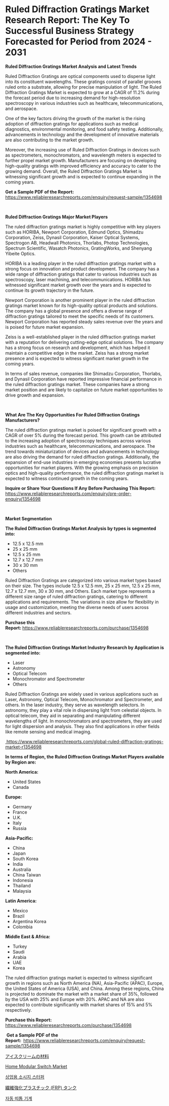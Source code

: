 <p><h1>Ruled Diffraction Gratings Market Research Report: The Key To Successful Business Strategy Forecasted for Period from 2024 - 2031</h1></p><p><strong>Ruled Diffraction Gratings Market Analysis and Latest Trends</strong></p>
<p><p>Ruled Diffraction Gratings are optical components used to disperse light into its constituent wavelengths. These gratings consist of parallel grooves ruled onto a substrate, allowing for precise manipulation of light. The Ruled Diffraction Gratings Market is expected to grow at a CAGR of 11.2% during the forecast period due to increasing demand for high-resolution spectroscopy in various industries such as healthcare, telecommunications, and aerospace. </p><p>One of the key factors driving the growth of the market is the rising adoption of diffraction gratings for applications such as medical diagnostics, environmental monitoring, and food safety testing. Additionally, advancements in technology and the development of innovative materials are also contributing to the market growth. </p><p>Moreover, the increasing use of Ruled Diffraction Gratings in devices such as spectrometers, monochromators, and wavelength meters is expected to further propel market growth. Manufacturers are focusing on developing high-quality gratings with improved efficiency and accuracy to cater to the growing demand. Overall, the Ruled Diffraction Gratings Market is witnessing significant growth and is expected to continue expanding in the coming years.</p></p>
<p><strong>Get a Sample PDF of the Report:&nbsp;</strong> <a href="https://www.reliableresearchreports.com/enquiry/request-sample/1354698">https://www.reliableresearchreports.com/enquiry/request-sample/1354698</a></p>
<p>&nbsp;</p>
<p><strong>Ruled Diffraction Gratings Major Market Players</strong></p>
<p><p>The ruled diffraction gratings market is highly competitive with key players such as HORIBA, Newport Corporation, Edmund Optics, Shimadzu Corporation, Zeiss, Dynasil Corporation, Kaiser Optical Systems, Spectrogon AB, Headwall Photonics, Thorlabs, Photop Technologies, Spectrum Scientific, Wasatch Photonics, GratingWorks, and Shenyang Yibeite Optics. </p><p>HORIBA is a leading player in the ruled diffraction gratings market with a strong focus on innovation and product development. The company has a wide range of diffraction gratings that cater to various industries such as spectroscopy, laser machining, and telecommunications. HORIBA has witnessed significant market growth over the years and is expected to continue its growth trajectory in the future.</p><p>Newport Corporation is another prominent player in the ruled diffraction gratings market known for its high-quality optical products and solutions. The company has a global presence and offers a diverse range of diffraction gratings tailored to meet the specific needs of its customers. Newport Corporation has reported steady sales revenue over the years and is poised for future market expansion.</p><p>Zeiss is a well-established player in the ruled diffraction gratings market with a reputation for delivering cutting-edge optical solutions. The company has a strong focus on research and development, which has helped it maintain a competitive edge in the market. Zeiss has a strong market presence and is expected to witness significant market growth in the coming years.</p><p>In terms of sales revenue, companies like Shimadzu Corporation, Thorlabs, and Dynasil Corporation have reported impressive financial performance in the ruled diffraction gratings market. These companies have a strong market position and are likely to capitalize on future market opportunities to drive growth and expansion.</p></p>
<p>&nbsp;</p>
<p><strong>What Are The Key Opportunities For Ruled Diffraction Gratings Manufacturers?</strong></p>
<p><p>The ruled diffraction gratings market is poised for significant growth with a CAGR of over 5% during the forecast period. This growth can be attributed to the increasing adoption of spectroscopy techniques across various industries such as healthcare, telecommunications, and aerospace. The trend towards miniaturization of devices and advancements in technology are also driving the demand for ruled diffraction gratings. Additionally, the expansion of end-use industries in emerging economies presents lucrative opportunities for market players. With the growing emphasis on precision optics and high-quality performance, the ruled diffraction gratings market is expected to witness continued growth in the coming years.</p></p>
<p><strong>Inquire or Share Your Questions If Any Before Purchasing This Report:</strong> <a href="https://www.reliableresearchreports.com/enquiry/pre-order-enquiry/1354698">https://www.reliableresearchreports.com/enquiry/pre-order-enquiry/1354698</a></p>
<p>&nbsp;</p>
<p><strong>Market Segmentation</strong></p>
<p><strong>The Ruled Diffraction Gratings Market Analysis by types is segmented into:</strong></p>
<p><ul><li>12.5 x 12.5 mm</li><li>25 x 25 mm</li><li>12.5 x 25 mm</li><li>12.7 x 12.7 mm</li><li>30 x 30 mm</li><li>Others</li></ul></p>
<p><p>Ruled Diffraction Gratings are categorized into various market types based on their size. The types include 12.5 x 12.5 mm, 25 x 25 mm, 12.5 x 25 mm, 12.7 x 12.7 mm, 30 x 30 mm, and Others. Each market type represents a different size range of ruled diffraction gratings, catering to different applications and requirements. The variations in size allow for flexibility in usage and customization, meeting the diverse needs of users across different industries and sectors.</p></p>
<p><strong>Purchase this Report:&nbsp;</strong><a href="https://www.reliableresearchreports.com/purchase/1354698">https://www.reliableresearchreports.com/purchase/1354698</a></p>
<p>&nbsp;</p>
<p><strong>The Ruled Diffraction Gratings Market Industry Research by Application is segmented into:</strong></p>
<p><ul><li>Laser</li><li>Astronomy</li><li>Optical Telecom</li><li>Monochromator and Spectrometer</li><li>Others</li></ul></p>
<p><p>Ruled Diffraction Gratings are widely used in various applications such as Laser, Astronomy, Optical Telecom, Monochromator and Spectrometer, and others. In the laser industry, they serve as wavelength selectors. In astronomy, they play a vital role in dispersing light from celestial objects. In optical telecom, they aid in separating and manipulating different wavelengths of light. In monochromators and spectrometers, they are used for light dispersion and analysis. They also find applications in other fields like remote sensing and medical imaging.</p></p>
<p><a href="https://www.reliableresearchreports.com/global-ruled-diffraction-gratings-market-r1354698">&nbsp;https://www.reliableresearchreports.com/global-ruled-diffraction-gratings-market-r1354698</a></p>
<p><strong>In terms of Region, the Ruled Diffraction Gratings Market Players available by Region are:</strong></p>
<p>
    <p> <strong> North America: </strong>
        <ul>
            <li>United States</li>
            <li>Canada</li>
        </ul>
        </p> 
    <p> <strong> Europe: </strong>
        <ul>
            <li>Germany</li>
            <li>France</li>
            <li>U.K.</li>
            <li>Italy</li>
            <li>Russia</li>
        </ul>
        </p> 
    <p> <strong> Asia-Pacific: </strong>
        <ul>
            <li>China</li>
            <li>Japan</li>
            <li>South Korea</li>
            <li>India</li>
            <li>Australia</li>
            <li>China Taiwan</li>
            <li>Indonesia</li>
            <li>Thailand</li>
            <li>Malaysia</li>
        </ul>
        </p> 
    <p> <strong> Latin America: </strong>
        <ul>
            <li>Mexico</li>
            <li>Brazil</li>
            <li>Argentina Korea</li>
            <li>Colombia</li>
        </ul>
        </p> 
    <p> <strong> Middle East & Africa: </strong>
        <ul>
            <li>Turkey</li>
            <li>Saudi</li>
            <li>Arabia</li>
            <li>UAE</li>
            <li>Korea</li>
        </ul>
    </p>
    </p>
<p><p>The ruled diffraction gratings market is expected to witness significant growth in regions such as North America (NA), Asia-Pacific (APAC), Europe, the United States of America (USA), and China. Among these regions, China is projected to dominate the market with a market share of 35%, followed by the USA with 25% and Europe with 20%. APAC and NA are also expected to contribute significantly with market shares of 15% and 5% respectively.</p></p>
<p><strong>Purchase this Report: </strong><a href="https://www.reliableresearchreports.com/purchase/1354698">https://www.reliableresearchreports.com/purchase/1354698</a></p>
<p>&nbsp;<strong>Get a Sample PDF of the Report:&nbsp;&nbsp;</strong><a href="https://www.reliableresearchreports.com/enquiry/request-sample/1354698">https://www.reliableresearchreports.com/enquiry/request-sample/1354698</a></p>
<p><strong></strong></p>
<p><p><a href="https://github.com/JessKilback/Market-Research-Report-List-1/blob/main/5161640147413.md">アイスクリームの材料</a></p><p><a href="https://github.com/markusgodoy/Market-Research-Report-List-4/blob/main/home-modular-switch-market.md">Home Modular Switch Market</a></p><p><a href="https://github.com/GabrielBlanda5656/Market-Research-Report-List-2/blob/main/8227267156549.md">상업용 소시지 스터퍼</a></p><p><a href="https://github.com/BoydYundt1/Market-Research-Report-List-1/blob/main/8285075147412.md">繊維強化プラスチック (FRP) タンク</a></p><p><a href="https://github.com/vsckjg50460/Market-Research-Report-List-2/blob/main/5450628156548.md">자동 띠톱 기계</a></p></p>